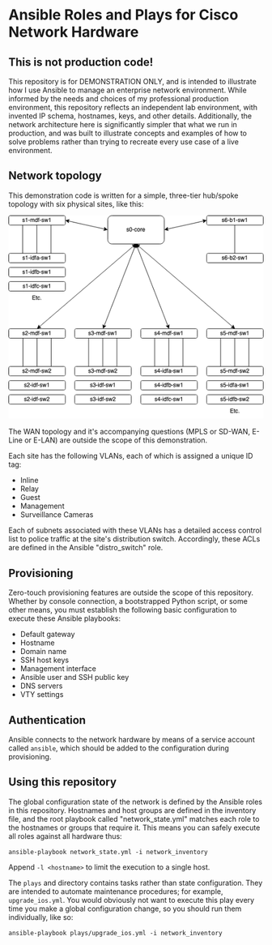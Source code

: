 Ansible Roles and Plays for Cisco Network Hardware
==================================================
This is not production code!
----------------------------

This repository is for DEMONSTRATION ONLY, and is intended to illustrate how I use Ansible to manage an enterprise network environment. While informed by the needs and choices of my professional production environment, this repository reflects an independent lab environment, with invented IP schema, hostnames, keys, and other details. Additionally, the network architecture here is significantly simpler that what we run in production, and was built to illustrate concepts and examples of how to solve problems rather than trying to recreate every use case of a live environment.

Network topology
----------------

This demonstration code is written for a simple, three-tier hub/spoke topology with six physical sites, like this:

![](images/topology.png)

The WAN topology and it's accompanying questions (MPLS or SD-WAN, E-Line or E-LAN) are outside the scope of this demonstration.

Each site has the following VLANs, each of which is assigned a unique ID tag:
  - Inline
  - Relay
  - Guest
  - Management
  - Surveillance Cameras

Each of subnets associated with these VLANs has a detailed access control list to police traffic at the site's distribution switch. Accordingly, these ACLs are defined in the Ansible "distro_switch" role.

Provisioning
------------

Zero-touch provisioning features are outside the scope of this repository. Whether by console connection, a bootstrapped Python script, or some other means, you must establish the following basic configuration to execute these Ansible playbooks:
- Default gateway
- Hostname
- Domain name
- SSH host keys
- Management interface
- Ansible user and SSH public key
- DNS servers
- VTY settings

Authentication
--------------

Ansible connects to the network hardware by means of a service account called `ansible`, which should be added to the configuration during provisioning.

Using this repository
---------------------

The global configuration state of the network is defined by the Ansible roles in this repository. Hostnames and host groups are defined in the inventory file, and the root playbook called "network_state.yml" matches each role to the hostnames or groups that require it. This means you can safely execute all roles against all hardware thus:

    ansible-playbook network_state.yml -i network_inventory

Append `-l <hostname>` to limit the execution to a single host.

The `plays` and directory contains tasks rather than state configuration. They are intended to automate maintenance procedures; for example, `upgrade_ios.yml`. You would obviously not want to execute this play every time you make a global configuration change, so you should run them individually, like so:

    ansible-playbook plays/upgrade_ios.yml -i network_inventory


